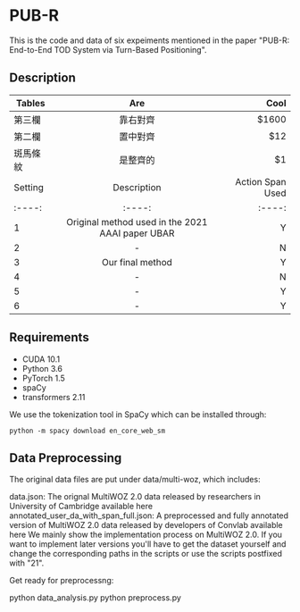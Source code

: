 # PUB-R
This is the code and data of six expeiments mentioned in the paper "PUB-R: End-to-End TOD System via Turn-Based Positioning". 

## Description
| Tables        | Are           | Cool  |
| ------------- |:-------------:| -----:|
| 第三欄        | 靠右對齊      | $1600 |
| 第二欄        | 置中對齊      |   $12 |
| 斑馬條紋      | 是整齊的      |    $1 |
| Setting | Description | Action Span Used | Positioning Representation |
| :----: | :----: | :----: |
| 1 | Original method used in the 2021 AAAI paper UBAR | Y | - | 
| 2 | - | N | - | 
| 3 |  Our final method | Y | ATP | 
| 4 |  - | N | ATP | 
| 5 | - | Y | RTP-F | 
| 6 | - | Y | RTP-P | 

## Requirements
- CUDA 10.1
- Python 3.6
- PyTorch 1.5
- spaCy
- transformers 2.11

We use the tokenization tool in SpaCy which can be installed through:

```python -m spacy download en_core_web_sm```

## Data Preprocessing
The original data files are put under data/multi-woz, which includes:

data.json: The orignal MultiWOZ 2.0 data released by researchers in University of Cambridge available here
annotated_user_da_with_span_full.json: A preprocessed and fully annotated version of MultiWOZ 2.0 data released by developers of Convlab available here
We mainly show the implementation process on MultiWOZ 2.0. If you want to implement later versions you'll have to get the dataset yourself and change the corresponding paths in the scripts or use the scripts postfixed with "21".

Get ready for preprocessng:

python data_analysis.py
python preprocess.py
